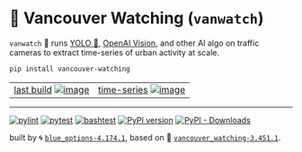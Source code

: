 # 🌈 Vancouver Watching (`vanwatch`)

`vanwatch` 🌈 runs [YOLO 🚀](https://github.com/ultralytics/ultralytics), [OpenAI Vision](https://github.com/kamangir/openai-commands/tree/main/openai_commands/vision), and other AI algo on traffic cameras to extract time-series of urban activity at scale.


```bash
pip install vancouver-watching
```

|   |   |
| --- | --- |
| [last build](https://kamangir-public.s3.ca-central-1.amazonaws.com/test_vancouver_watching_ingest/animation.gif?raw=true&random=ZIwsfHk4o9Yhgqj5) [![image](https://kamangir-public.s3.ca-central-1.amazonaws.com/test_vancouver_watching_ingest/animation.gif?raw=true&random=7B9waqn2qESMLLG8)](https://kamangir-public.s3.ca-central-1.amazonaws.com/test_vancouver_watching_ingest/animation.gif?raw=true&random=ZIwsfHk4o9Yhgqj5) | [time-series](https://github.com/kamangir/vancouver-watching/tree/main/vancouver_watching/ingest) [![image](https://kamangir-public.s3.ca-central-1.amazonaws.com/2024-01-06-20-39-46-73614/2024-01-06-20-39-46-73614-2X.gif?raw=true&random=0XmOOmREGXvnA553)](https://github.com/kamangir/vancouver-watching/tree/main/vancouver_watching/ingest) |

---


[![pylint](https://github.com/kamangir/vancouver-watching/actions/workflows/pylint.yml/badge.svg)](https://github.com/kamangir/vancouver-watching/actions/workflows/pylint.yml) [![pytest](https://github.com/kamangir/vancouver-watching/actions/workflows/pytest.yml/badge.svg)](https://github.com/kamangir/vancouver-watching/actions/workflows/pytest.yml) [![bashtest](https://github.com/kamangir/vancouver-watching/actions/workflows/bashtest.yml/badge.svg)](https://github.com/kamangir/vancouver-watching/actions/workflows/bashtest.yml) [![PyPI version](https://img.shields.io/pypi/v/vancouver-watching.svg)](https://pypi.org/project/vancouver-watching/) [![PyPI - Downloads](https://img.shields.io/pypi/dd/vancouver-watching)](https://pypistats.org/packages/vancouver-watching)

built by 🌀 [`blue_options-4.174.1`](https://github.com/kamangir/awesome-bash-cli), based on 🌈 [`vancouver_watching-3.451.1`](https://github.com/kamangir/vancouver-watching).

